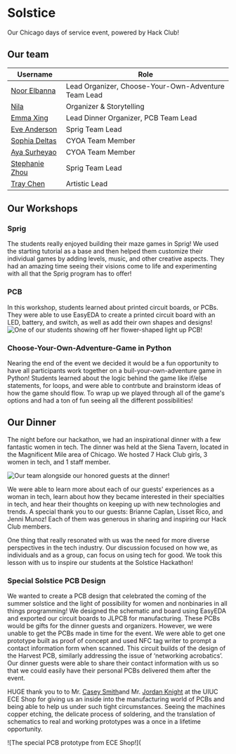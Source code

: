 # Solstice
Our Chicago days of service event, powered by Hack Club!

## Our team
| Username    | Role |
| -------- | ------- |
| [Noor Elbanna](https://github.com/) | Lead Organizer, Choose-Your-Own-Adventure Team Lead |
| [Nila](https://hackclub.slack.com/team/U01FAVARYH1) | Organizer & Storytelling |
| [Emma Xing](https://github.com/emma-x1) | Lead Dinner Organizer, PCB Team Lead |
| [Eve Anderson](https://github.com/) | Sprig Team Lead |
| [Sophia Deltas](https://github.com/) | CYOA Team Member |
| [Aya Surheyao](https://github.com/) | CYOA Team Member |
| [Stephanie Zhou](https://github.com/) | Sprig Team Lead |
| [Tray Chen](https://github.com/) | Artistic Lead |

## Our Workshops
### Sprig 
The students really enjoyed building their maze games in Sprig! We used the starting tutorial as a base and then helped them customize their individual games by adding levels, music, and other creative aspects. They had an amazing time seeing their visions come to life and experimenting with all that the Sprig program has to offer!

### PCB
In this workshop, students learned about printed circuit boards, or PCBs. They were able to use EasyEDA to create a printed circuit board with an LED, battery, and switch, as well as add their own shapes and designs!
![One of our students showing off her flower-shaped light up PCB!](https://cloud-dyhpqzlkz-hack-club-bot.vercel.app/0img_6213.jpg)

### Choose-Your-Own-Adventure-Game in Python
Nearing the end of the event we decided it would be a fun opportunity to have all participants work together on a buil-your-own-adventure game in Python! Students learned about the logic behind the game like if/else statements, for loops, and were able to contrbute and brainstorm ideas of how the game should flow. To wrap up we played through all of the game's options and had a ton of fun seeing all the different possibilities!

## Our Dinner
The night before our hackathon, we had an inspirational dinner with a few fantastic women in tech. The dinner was held at the Siena Tavern, located in the Magnificent Mile area of Chicago. We hosted 7 Hack Club girls, 3 women in tech, and 1 staff member.

![Our team alongside our honored guests at the dinner!](https://cloud-gwx3c5y0q-hack-club-bot.vercel.app/0solstice-dinner.png)

We were able to learn more about each of our guests' experiences as a woman in tech, learn about how they became interested in their specialties in tech, and hear their thoughts on keeping up with new technologies and trends. A special thank you to our guests: Brianne Caplan, Lisset Rico, and Jenni Munoz! Each of them was generous in sharing and inspiring our Hack Club members.

One thing that really resonated with us was the need for more diverse perspectives in the tech industry. Our discussion focused on how we, as individuals and as a group, can focus on using tech for good. We took this lesson with us to inspire our students at the Solstice Hackathon!

### Special Solstice PCB Design
We wanted to create a PCB design that celebrated the coming of the summer solstice and the light of possibility for women and nonbinaries in all things programming! We designed the schematic and board using EasyEDA and exported our circuit boards to JLPCB for manufacturing. These PCBs would be gifts for the dinner guests and organizers. However, we were unable to get the PCBs made in time for the event. We were able to get one prototype built as proof of concept and used NFC tag writer to prompt a contact information form when scanned. This circuit builds of the design of the Harvest PCB, similarly addressing the issue of ‘networking acrobatics’. Our dinner guests were able to share their contact information with us so that we could easily have their personal PCBs delivered them after the event. 

HUGE thank you to to Mr. [Casey Smith](https://ece.illinois.edu/about/directory/staff/cjsmith0)and Mr. [Jordan Knight](https://ece.illinois.edu/about/directory/staff/jknight4) at the UIUC ECE Shop for giving us an inside into the manufacturing world of PCBs and being able to help us under such tight circumstances. Seeing the machines copper etching, the delicate process of soldering, and the translation of schematics to real and working prototypes was a once in a lifetime opportunity. 

![The special PCB prototype from ECE Shop!](
